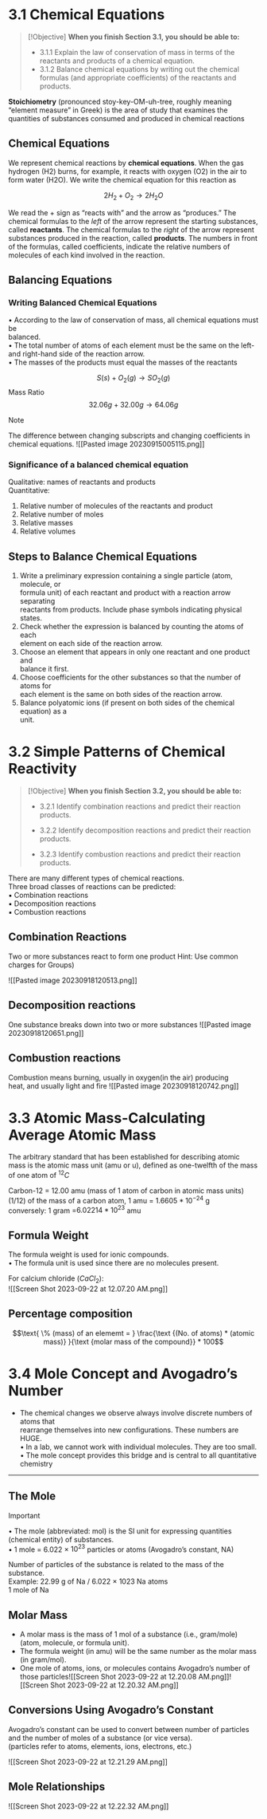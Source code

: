 # 3.1 Chemical Equations

> [!Objective]
> **When you finish Section 3.1, you should be able to:**
> 
> - 3.1.1 Explain the law of conservation of mass in terms of the reactants and products of a chemical equation.
> - 3.1.2 Balance chemical equations by writing out the chemical formulas (and appropriate coefficients) of the reactants and products.

**Stoichiometry** (pronounced stoy-key-OM-uh-tree, roughly meaning “element measure” in Greek) is the area of study that examines the quantities of substances consumed and produced in chemical reactions

## Chemical Equations
We represent chemical reactions by **chemical equations**. When the gas hydrogen (H2) burns, for example, it reacts with oxygen (O2) in the air to form water (H2O). We write the chemical equation for this reaction as

$$2H_{2}+ O_{2} → 2H_{2}O$$

We read the + sign as “reacts with” and the arrow as “produces.” The chemical formulas to the _left_ of the arrow represent the starting substances, called **reactants**. The chemical formulas to the _right_ of the arrow represent substances produced in the reaction, called **products**. The numbers in front of the formulas, called coefficients, indicate the relative numbers of molecules of each kind involved in the reaction.

## Balancing Equations
### Writing Balanced Chemical Equations  
• According to the law of conservation of mass, all chemical equations must be  
balanced.  
• The total number of atoms of each element must be the same on the left-  
and right-hand side of the reaction arrow.  
• The masses of the products must equal the masses of the reactants

$$S(s) + O_2(g) → SO_2(g)  $$
Mass Ratio$$ 32.06 g + 32.00 g → 64.06 g$$

> [!NOTE]
> The difference between changing subscripts and changing coefficients in chemical equations.
> ![[Pasted image 20230915005115.png]]

### Significance of a balanced chemical equation  
Qualitative: names of reactants and products  
Quantitative:  
1. Relative number of molecules of the reactants and product  
2. Relative number of moles  
3. Relative masses  
4. Relative volumes

## Steps to Balance Chemical Equations  
1. Write a preliminary expression containing a single particle (atom, molecule, or  
formula unit) of each reactant and product with a reaction arrow separating  
reactants from products. Include phase symbols indicating physical states.  
2. Check whether the expression is balanced by counting the atoms of each  
element on each side of the reaction arrow.  
3. Choose an element that appears in only one reactant and one product and  
balance it first.  
4. Choose coefficients for the other substances so that the number of atoms for  
each element is the same on both sides of the reaction arrow.  
5. Balance polyatomic ions (if present on both sides of the chemical equation) as a  
unit.

# 3.2 Simple Patterns of Chemical Reactivity

> [!Objective]
> **When you finish Section 3.2, you should be able to:**
> 
> - 3.2.1 Identify combination reactions and predict their reaction products.
>     
> - 3.2.2 Identify decomposition reactions and predict their reaction products.
>     
> - 3.2.3 Identify combustion reactions and predict their reaction products.

There are many different types of chemical reactions.  
	Three broad classes of reactions can be predicted:  
	▪ Combination reactions  
	▪ Decomposition reactions  
	▪ Combustion reactions

## Combination Reactions
Two or more substances react to form one product
Hint: Use common charges for Groups)

![[Pasted image 20230918120513.png]]


##  Decomposition reactions 
One substance breaks down into two or more substances
![[Pasted image 20230918120651.png]]

## Combustion reactions
Combustion means burning, usually in oxygen(in the air) producing  
heat, and usually light and fire
![[Pasted image 20230918120742.png]]


# 3.3 Atomic Mass-Calculating Average Atomic Mass

The arbitrary standard that has been established for describing atomic mass is the atomic mass unit (amu or u), defined as one-twelfth of the mass of one atom of $^{12}C$ 

Carbon-12 = 12.00 amu (mass of 1 atom of carbon in atomic mass units)  
(1/12) of the mass of a carbon atom, 1 amu = $1.6605 *  10^{-24}$ g  
conversely: 1 gram =$6.02214 *  10^{23}$ amu

## Formula Weight  
The formula weight is used for ionic compounds.  
• The formula unit is used since there are no molecules present.  

For calcium chloride ($CaCl_{2}$):  
![[Screen Shot 2023-09-22 at 12.07.20 AM.png]]

## Percentage composition

$$\text{ \% (mass) of an elememt =  } \frac{\text {(No. of atoms) * (atomic mass)} }{\text {molar mass of the compound}} * 100$$


# 3.4 Mole Concept and Avogadro’s Number

- The chemical changes we observe always involve discrete numbers of atoms that  
rearrange themselves into new configurations. These numbers are HUGE.  
• In a lab, we cannot work with individual molecules. They are too small.  
• The mole concept provides this bridge and is central to all quantitative chemistry

---
## The Mole

> [!Important]
> • The mole (abbreviated: mol) is the SI unit for expressing quantities  
> (chemical entity) of substances.  
> • 1 mole = 6.022 × $10^{23}$ particles or atoms (Avogadro’s constant, NA)

Number of particles of the substance is related to the mass of the  
substance.  
Example: 22.99 g of Na / 6.022 × 1023 Na atoms  
1 mole of Na

## Molar Mass

- A molar mass is the mass of 1 mol of a substance (i.e.,  gram/mole) (atom, molecule, or formula unit).  
- The formula weight (in amu) will be the same number as the  molar mass (in gram/mol).  
- One mole of atoms, ions, or molecules contains Avogadro’s  number of those particles![[Screen Shot 2023-09-22 at 12.20.08 AM.png]]![[Screen Shot 2023-09-22 at 12.20.32 AM.png]]

## Conversions Using Avogadro’s Constant

Avogadro’s constant can be used to convert between number of  particles and the number of moles of a substance (or vice versa).  
(particles refer to atoms, elements, ions, electrons, etc.)

![[Screen Shot 2023-09-22 at 12.21.29 AM.png]]


## Mole Relationships

![[Screen Shot 2023-09-22 at 12.22.32 AM.png]]
